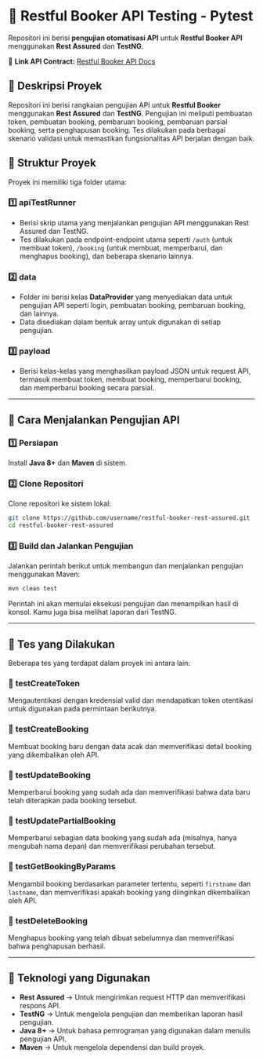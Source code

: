 # 🏨 Restful Booker API Testing - Pytest  

Repositori ini berisi **pengujian otomatisasi API** untuk **Restful Booker API** menggunakan **Rest Assured** dan **TestNG**.

🔗 **Link API Contract:** [Restful Booker API Docs](https://restful-booker.herokuapp.com/apidoc/index.html)  

## 📌 **Deskripsi Proyek**  
Repositori ini berisi rangkaian pengujian API untuk **Restful Booker** menggunakan **Rest Assured** dan **TestNG**. Pengujian ini meliputi pembuatan token, pembuatan booking, pembaruan booking, pembaruan parsial booking, serta penghapusan booking. Tes dilakukan pada berbagai skenario validasi untuk memastikan fungsionalitas API berjalan dengan baik.

## 📂 Struktur Proyek  
Proyek ini memiliki tiga folder utama:

### 1️⃣ **apiTestRunner**  
- Berisi skrip utama yang menjalankan pengujian API menggunakan Rest Assured dan TestNG.
- Tes dilakukan pada endpoint-endpoint utama seperti `/auth` (untuk membuat token), `/booking` (untuk membuat, memperbarui, dan menghapus booking), dan beberapa skenario lainnya.

### 2️⃣ **data**  
- Folder ini berisi kelas **DataProvider** yang menyediakan data untuk pengujian API seperti login, pembuatan booking, pembaruan booking, dan lainnya.
- Data disediakan dalam bentuk array untuk digunakan di setiap pengujian.

### 3️⃣ **payload**  
- Berisi kelas-kelas yang menghasilkan payload JSON untuk request API, termasuk membuat token, membuat booking, memperbarui booking, dan memperbarui booking secara parsial.

---

## 🚀 Cara Menjalankan Pengujian API  

### 1️⃣ Persiapan  
Install **Java 8+** dan **Maven** di sistem.

### 2️⃣ Clone Repositori  
Clone repositori ke sistem lokal:
```sh
git clone https://github.com/username/restful-booker-rest-assured.git
cd restful-booker-rest-assured
```

### 3️⃣ Build dan Jalankan Pengujian  
Jalankan perintah berikut untuk membangun dan menjalankan pengujian menggunakan Maven:

```sh
mvn clean test
```

Perintah ini akan memulai eksekusi pengujian dan menampilkan hasil di konsol. Kamu juga bisa melihat laporan dari TestNG.

---

## 📌 Tes yang Dilakukan  
Beberapa tes yang terdapat dalam proyek ini antara lain:

### 🔹 **testCreateToken**  
Mengautentikasi dengan kredensial valid dan mendapatkan token otentikasi untuk digunakan pada permintaan berikutnya.

### 🔹 **testCreateBooking**  
Membuat booking baru dengan data acak dan memverifikasi detail booking yang dikembalikan oleh API.

### 🔹 **testUpdateBooking**  
Memperbarui booking yang sudah ada dan memverifikasi bahwa data baru telah diterapkan pada booking tersebut.

### 🔹 **testUpdatePartialBooking**  
Memperbarui sebagian data booking yang sudah ada (misalnya, hanya mengubah nama depan) dan memverifikasi perubahan tersebut.

### 🔹 **testGetBookingByParams**  
Mengambil booking berdasarkan parameter tertentu, seperti `firstname` dan `lastname`, dan memverifikasi apakah booking yang diinginkan dikembalikan oleh API.

### 🔹 **testDeleteBooking**  
Menghapus booking yang telah dibuat sebelumnya dan memverifikasi bahwa penghapusan berhasil.

---

## 📌 Teknologi yang Digunakan  
- **Rest Assured** → Untuk mengirimkan request HTTP dan memverifikasi respons API.
- **TestNG** → Untuk mengelola pengujian dan memberikan laporan hasil pengujian.
- **Java 8+** → Untuk bahasa pemrograman yang digunakan dalam menulis pengujian API.
- **Maven** → Untuk mengelola dependensi dan build proyek.
